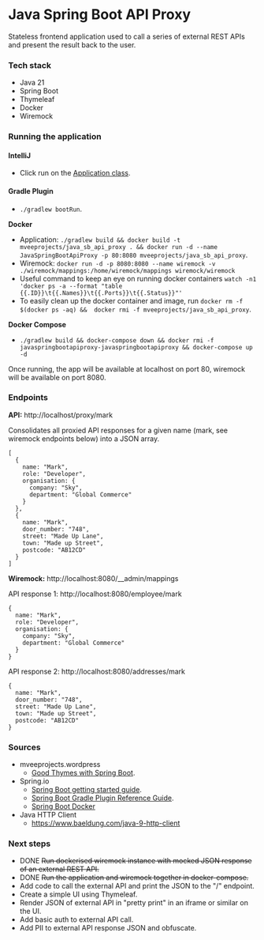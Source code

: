 # Java Spring Boot API Proxy

Stateless frontend application used to call a series of external REST APIs and present the result back to the user.

### Tech stack
* Java 21
* Spring Boot
* Thymeleaf
* Docker
* Wiremock

### Running the application

#### IntelliJ
* Click run on the [Application class](./src/main/java/org/mveeprojects/Application.java).

#### Gradle Plugin
* `./gradlew bootRun`.

**Docker**
* Application: `./gradlew build && docker build -t mveeprojects/java_sb_api_proxy . && docker run -d --name JavaSpringBootApiProxy -p 80:8080 mveeprojects/java_sb_api_proxy`.
* Wiremock: `docker run -d -p 8080:8080 --name wiremock -v ./wiremock/mappings:/home/wiremock/mappings wiremock/wiremock`
* Useful command to keep an eye on running docker containers `watch -n1 'docker ps -a --format "table {{.ID}}\t{{.Names}}\t{{.Ports}}\t{{.Status}}"'`
* To easily clean up the docker container and image, run `docker rm -f $(docker ps -aq) &&  docker rmi -f mveeprojects/java_sb_api_proxy`.

**Docker Compose**
* `./gradlew build && docker-compose down && docker rmi -f javaspringbootapiproxy-javaspringbootapiproxy && docker-compose up -d`
  
Once running, the app will be available at localhost on port 80, wiremock will be available on port 8080.

### Endpoints

**API:** http://localhost/proxy/mark

Consolidates all proxied API responses for a given name (mark, see wiremock endpoints below) into a JSON array.
```
[
  {
    name: "Mark",
    role: "Developer",
    organisation: {
      company: "Sky",
      department: "Global Commerce"
    }
  },
  {
    name: "Mark",
    door_number: "748",
    street: "Made Up Lane",
    town: "Made up Street",
    postcode: "AB12CD"
  }
]
```

**Wiremock:** http://localhost:8080/__admin/mappings

API response 1: http://localhost:8080/employee/mark
```
{
  name: "Mark",
  role: "Developer",
  organisation: {
    company: "Sky",
    department: "Global Commerce"
  }
}
```

API response 2: http://localhost:8080/addresses/mark
```
{
  name: "Mark",
  door_number: "748",
  street: "Made Up Lane",
  town: "Made up Street",
  postcode: "AB12CD"
}
```

### Sources
* mveeprojects.wordpress
  * [Good Thymes with Spring Boot](https://mveeprojects.wordpress.com/2017/11/11/good-thymes-with-spring-boot/).
* Spring.io
  * [Spring Boot getting started guide](https://spring.io/guides/gs/spring-boot).
  * [Spring Boot Gradle Plugin Reference Guide](https://docs.spring.io/spring-boot/docs/current/gradle-plugin/reference/htmlsingle/).
  * [Spring Boot Docker](https://spring.io/guides/topicals/spring-boot-docker)
* Java HTTP Client
  * https://www.baeldung.com/java-9-http-client

### Next steps
* DONE ~~Run dockerised wiremock instance with mocked JSON response of an external REST API.~~
* DONE ~~Run the application and wiremock together in docker-compose.~~
* Add code to call the external API and print the JSON to the "/" endpoint.
* Create a simple UI using Thymeleaf.
* Render JSON of external API in "pretty print" in an iframe or similar on the UI.
* Add basic auth to external API call.
* Add PII to external API response JSON and obfuscate. 
